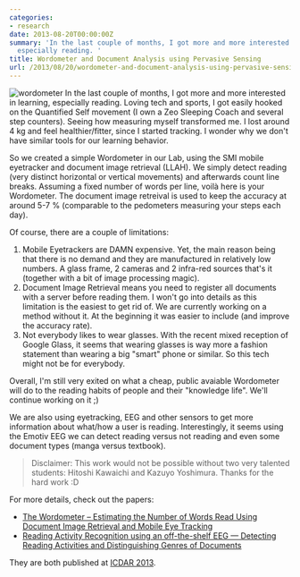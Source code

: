 ```yaml
---
categories:
- research
date: 2013-08-20T00:00:00Z
summary: 'In the last couple of months, I got more and more interested in learning,
  especially reading. '
title: Wordometer and Document Analysis using Pervasive Sensing
url: /2013/08/20/wordometer-and-document-analysis-using-pervasive-sensing/
---
```


![wordometer](/imgs/wordometer.png)
In the last couple of months, I got more and more interested in learning, especially reading.
Loving tech and sports, I got easily hooked on the Quantified Self movement (I own a Zeo Sleeping Coach and several step counters).
Seeing how measuring myself transformed me. I lost around 4 kg and feel healthier/fitter, since
I started tracking. I wonder why we don't have similar tools for our learning behavior.

So we created a simple Wordometer in our Lab, using the SMI mobile eyetracker and document image retrieval
(LLAH). We simply detect reading (very distinct horizontal or vertical movements) and afterwards count line breaks.
Assuming a fixed number of words per line, voilà here is your Wordometer. The document image retreival is used
to keep the accuracy at around 5-7 % (comparable to the pedometers measuring your steps each day).

Of course, there are a couple of limitations:

1. Mobile Eyetrackers are DAMN expensive. Yet, the main reason being that there is no demand and they are manufactured in relatively low numbers. A glass frame, 2 cameras and 2 infra-red sources that's it (together with a bit of image processing magic).
2. Document Image Retrieval means you need to register all documents with a server before reading them. I won't go into details as this limitation is the easiest to get rid of. We are currently working on a method without it. At the beginning it was easier to include (and improve the accuracy rate).
3. Not everybody likes to wear glasses. With the recent mixed reception of Google Glass, it seems that wearing glasses is way more a fashion statement than wearing a big "smart" phone or similar. So this tech might not be for everybody.

Overall, I'm still very exited on what a cheap, public avaiable Wordometer will do to the reading habits of people and their "knowledge life".
We'll continue working on it ;)

We are also using eyetracking, EEG and other sensors to get more information about what/how a user is reading.
Interestingly, it seems using the Emotiv EEG we can detect reading versus not reading and even some document types
(manga versus textbook). 

>Disclaimer: 
>This work would not be possible without two very talented students: Hitoshi Kawaichi and Kazuyo Yoshimura.
>Thanks for the hard work :D


For more details, check out the papers:
* [The Wordometer – Estimating the Number of Words Read Using Document Image Retrieval and Mobile Eye Tracking](/papers/kunze2013reading.pdf)
* [Reading Activity Recognition using an off-the-shelf EEG — Detecting Reading Activities and Distinguishing Genres of Documents](/papers/kunze2013wordometer.pdf)

They are both published at [ICDAR 2013](http://icdar2013.org). 
